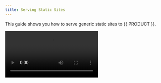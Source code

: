 ```yaml
---
title: Serving Static Sites
---
```


This guide shows you how to serve generic static sites to {{ PRODUCT }}.

<Video src="https://player.vimeo.com/video/691615425"/>

## Example Static Sites {/*example-static-sites*/}

Here are a few examples of common static sites served by {{ PRODUCT }}.

<ExampleButtons
  title="(Static) Backbone.js"
  siteUrl="https://edgio-community-examples-static-backbonejs-live.layer0-limelight.link/"
  repoUrl="https://github.com/edgio-docs/edgio-static-backbonejs-example"
  deployFromRepo />

<ExampleButtons
  title="(Static) React"
  siteUrl="https://edgio-community-examples-static-react-live.layer0-limelight.link/"
  repoUrl="https://github.com/edgio-docs/edgio-static-react-example"
  deployFromRepo />

<ExampleButtons
  title="(Static) Vue.js"
  siteUrl="https://edgio-community-examples-vue3-live.layer0-limelight.link/"
  repoUrl="https://github.com/edgio-docs/edgio-vue3-example"
  deployFromRepo />

{{ PREREQ.md }}

## Getting Started {/*getting-started*/}

To prepare your static app for deployment on {{ PRODUCT }}, run the following command in your project's root directory:

```bash
{{ FULL_CLI_NAME }} init {{ INIT_ARG_EDGIO_VERSION }}
```

This will automatically add all of the required dependencies and files to your
project. These include:

- The `{{ PACKAGE_NAME }}/core` package - Allows you to declare routes and deploy your application on {{ PRODUCT }}
- The `{{ PACKAGE_NAME }}/prefetch` package - Allows you to configure a service worker to prefetch and cache pages to improve browsing speed
- `{{ CONFIG_FILE }}` - The main configuration file for {{ PRODUCT }}.
- `routes.js` - A default routes file that sends all requests to Next.js. Update this file to add caching or proxy some URLs to a different origin.
- `sw/service-worker.js` A service worker implemented using Workbox.

## Generate Static Resources {/*generate-static-resources*/}

If you're building an app that bundles static resources, you will want to generate those files before contuining. Typically, this is handled using a build script such as `npm run build`. This may differ depending on your framework.

The built version of your app will typically reside in a `/build` or `/dist` directory.

## Router Configuration {/*router-configuration*/}

The {{ PRODUCT }} router is used for configuring where the static resources reside and how to serve them. Using the example above, let's assume your site is bundled under the `/build` directory and has the following structure:

- `/build/index.html`
- `/build/static/css/main.css`
- `/build/static/js/main.js`

You can use the router's `static` method to serve everything in the `build` directory:

```js
// routes.js

const { Router } = require('{{ PACKAGE_NAME }}/core/router')

module.exports = new Router().static('build')
```

If your site does not use a bundler for generating a build output, you can still serve the assets using `serveStatic` and reference the relative path to the resources. Any resource referenced using `serveStatic` or `appShell` will automatically be included in the {{ PRODUCT }} deployment. An example of serving assets from your `src` directory:

```js
// routes.js

const { Router } = require('{{ PACKAGE_NAME }}/core/router')

const ONE_YEAR = 365 * 24 * 60 * 60

const edgeOnly = {
  browser: false,
  edge: { maxAgeSeconds: ONE_YEAR },
}

const edgeAndBrowser = {
  browser: { maxAgeSeconds: ONE_YEAR },
  edge: { maxAgeSeconds: ONE_YEAR },
}

const handler = ({ cache, serveStatic }, cacheConfig, path) => {
  cache(cacheConfig)
  serveStatic(path)
}

module.exports = new Router()

  // Assets (Hashed and Cached on Edge and in the Browser)
  .get('/css/:path*', res => handler(res, edgeAndBrowser, 'src/css/:path*'))
  .get('/js/:path*', res => handler(res, edgeAndBrowser, 'src/js/:path*'))

  // Path(s) that do not have a "." as well as "/" to serve the fallback page
  .get('/:path*/:file([^\\.]+|)', res => handler(res, edgeOnly, 'src/index.html'))

  // All other paths to be served from the src directory
  .get('/:path*', res => handler(res, edgeOnly, 'src/:path*'))
```

## Deploying {/*deploying*/}

Deploy your app to the {{ PRODUCT_PLATFORM }} by running the following command in your project's root directory:

```bash
{{ FULL_CLI_NAME }} deploy
```

For more on deploying, see [Deploying](/applications/basics/deployments).
